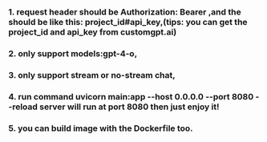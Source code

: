 ### 1. request header should be Authorization: Bearer <token>,and the <token> should be like this: project_id#api_key,(tips: you can get the project_id and api_key from customgpt.ai)
### 2. only support models:gpt-4-o,
### 3. only support stream or no-stream chat,
### 4. run command uvicorn main:app --host 0.0.0.0 --port 8080 --reload   server will run at port 8080 then just enjoy it!
### 5. you can build image with the Dockerfile too.
